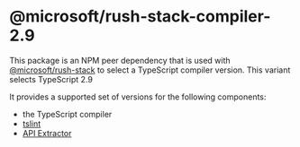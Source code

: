 # @microsoft/rush-stack-compiler-2.9

This package is an NPM peer dependency that is used with
[@microsoft/rush-stack](https://www.npmjs.com/package/@microsoft/rush-stack)
to select a TypeScript compiler version. This variant selects TypeScript 2.9

It provides a supported set of versions for the following components:

- the TypeScript compiler
- [tslint](https://github.com/palantir/tslint#readme)
- [API Extractor](https://api-extractor.com/)
